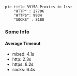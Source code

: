
```mermaid
pie title 39158 Proxies in list
    "HTTP" : 27706
    "HTTPS": 9934
    "SOCKS" : 8188
```

### Some Info
#### Average Timeout

- mixed: 4.1s
- http: 2.3s
- https: 8.2s
- socks: 6.4s